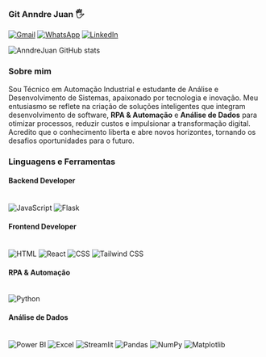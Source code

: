 ### Git Anndre Juan 🖐️

[![Gmail](https://img.shields.io/badge/Gmail-D14836?style=for-the-badge&logo=gmail&logoColor=white)](mailto:anndret26@gmail.com)
[![WhatsApp](https://img.shields.io/badge/WhatsApp-25D366?style=for-the-badge&logo=whatsapp&logoColor=white)](https://wa.me/5527993220909)
[![LinkedIn](https://img.shields.io/badge/LinkedIn-0077B5?style=for-the-badge&logo=linkedin&logoColor=white)](https://www.linkedin.com/in/anndre-juan-3a218a20a)

![AnndreJuan GitHub stats](https://github-readme-stats.vercel.app/api?username=AnndreJuan&show_icons=true&theme=dracula)

### Sobre mim

Sou Técnico em Automação Industrial e estudante de Análise e Desenvolvimento de Sistemas, apaixonado por tecnologia e inovação. Meu entusiasmo se reflete na criação de soluções inteligentes que integram desenvolvimento de software, **RPA & Automação** e **Análise de Dados** para otimizar processos, reduzir custos e impulsionar a transformação digital. Acredito que o conhecimento liberta e abre novos horizontes, tornando os desafios oportunidades para o futuro.

### Linguagens e Ferramentas

#### Backend Developer
<div style="display: inline-block;"><br/>
  <img align="center" alt="JavaScript" src="https://img.shields.io/badge/JavaScript-F7DF1E?style=for-the-badge&logo=javascript&logoColor=black"/>
  <img align="center" alt="Flask" src="https://img.shields.io/badge/Flask-000000?style=for-the-badge&logo=flask&logoColor=white"/>
</div>

#### Frontend Developer
<div style="display: inline-block;"><br/>
  <img align="center" alt="HTML" src="https://img.shields.io/badge/HTML-239120?style=for-the-badge&logo=html5&logoColor=white"/>
  <img align="center" alt="React" src="https://img.shields.io/badge/React-61DAFB?style=for-the-badge&logo=react&logoColor=black"/>
  <img align="center" alt="CSS" src="https://img.shields.io/badge/CSS-239120?style=for-the-badge&logo=css3&logoColor=white"/>
  <img align="center" alt="Tailwind CSS" src="https://img.shields.io/badge/Tailwind_CSS-38B2AC?style=for-the-badge&logo=tailwindcss&logoColor=white"/>
</div>

#### RPA & Automação
<div style="display: inline-block;"><br/>
  <img align="center" alt="Python" src="https://img.shields.io/badge/Python-3776AB?style=for-the-badge&logo=python&logoColor=white"/>
</div>

#### Análise de Dados
<div style="display: inline-block;"><br/>
  <img align="center" alt="Power BI" src="https://img.shields.io/badge/PowerBI-F2C811?style=for-the-badge&logo=powerbi&logoColor=white"/>
  <img align="center" alt="Excel" src="https://img.shields.io/badge/Excel-217346?style=for-the-badge&logo=microsoft-excel&logoColor=white"/>
  <img align="center" alt="Streamlit" src="https://img.shields.io/badge/Streamlit-FF4B4B?style=for-the-badge&logo=streamlit&logoColor=white"/>
  <img align="center" alt="Pandas" src="https://img.shields.io/badge/Pandas-150458?style=for-the-badge&logo=pandas&logoColor=white"/>
  <img align="center" alt="NumPy" src="https://img.shields.io/badge/NumPy-013243?style=for-the-badge&logo=numpy&logoColor=white"/>
  <img align="center" alt="Matplotlib" src="https://img.shields.io/badge/Matplotlib-11557C?style=for-the-badge&logo=matplotlib&logoColor=white"/>
</div>
